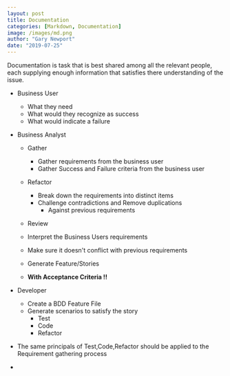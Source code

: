 ```yaml
---
layout: post
title: Documentation
categories: [Markdown, Documentation]
image: /images/md.png
author: "Gary Newport"
date: "2019-07-25"
---
```


Documentation is task that is best shared among all the relevant people, each supplying enough information that  satisfies there understanding of the issue.

* Business User
  * What they need
  * What would they recognize as success
  * What would indicate a failure

* Business Analyst
  * Gather
    * Gather requirements from the business user
    * Gather Success and Failure criteria from the business user
  * Refactor
    * Break down the requirements into distinct items
    * Challenge contradictions and Remove duplications 
      * Against previous requirements
  * Review

  * Interpret the Business Users requirements
  * Make sure it doesn't conflict with previous requirements
  * Generate Feature/Stories 
  * **With Acceptance Criteria !!**

* Developer 
  * Create a BDD Feature File
  * Generate scenarios to satisfy the story
    * Test
    * Code 
    * Refactor

* The same principals of Test,Code,Refactor should be applied to the Requirement gathering process
* 








